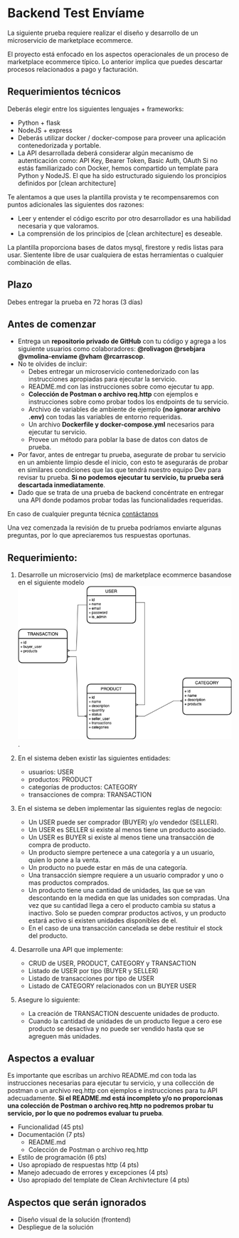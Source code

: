 # Backend Test Envíame

La siguiente prueba requiere realizar el diseño y desarrollo de un microservicio de marketplace ecommerce.

El proyecto está enfocado en los aspectos operacionales de un proceso de marketplace ecommerce típico. Lo anterior implica que puedes descartar procesos relacionados a pago y facturación.

## Requerimientos técnicos
Deberás elegir entre los siguientes lenguajes +  frameworks:
- Python + flask
- NodeJS + express
- Deberás utilizar docker / docker-compose para proveer una aplicación contenedorizada y portable.
- La API desarrollada deberá considerar algún mecanismo de autenticación como: API Key, Bearer Token, Basic Auth, OAuth
Si no estás familiarizado con Docker, hemos compartido un template para Python y NodeJS. El que ha sido estructurado siguiendo los proncipios definidos por [clean architecture]

Te alentamos a que uses la plantilla provista y te recompensaremos con puntos adicionales las siguientes dos razones: 
- Leer y entender el código escrito por otro desarrollador es una habilidad necesaria y que valoramos.
- La comprensión de los principios de [clean architecture] es deseable.

La plantilla proporciona bases de datos mysql, firestore y redis listas para usar. Sientente libre de usar cualquiera de estas herramientas o cualquier combinación de ellas.

## Plazo
Debes entregar la prueba en 72 horas (3 días)

## Antes de comenzar

- Entrega un **repositorio privado de GitHub** con tu código y agrega a los siguiente usuarios como colaboradores: **@rolivagon @rsebjara @vmolina-enviame @vham @rcarrascop**.
- No te olvides de incluir:
    - Debes entregar un microservicio contenedorizado con las instrucciones apropiadas para ejecutar la servicio.
    - README.md con las instrucciones sobre como ejecutar tu app.
    - **Colección de Postman o archivo req.http** con ejemplos e instrucciones sobre como probar todos los endpoints de tu servicio.
    - Archivo de variables de ambiente de ejemplo **(no ignorar archivo .env)** con todas las variables de entorno requeridas.
    - Un archivo **Dockerfile y docker-compose.yml** necesarios para ejecutar tu servicio.
    - Provee un método para poblar la base de datos con datos de prueba.
- Por favor, antes de entregar tu prueba, asegurate de probar tu servicio en un ambiente limpio desde el inicio, con esto te asegurarás de probar en similares condiciones que las que tendrá nuestro equipo Dev para revisar tu prueba. **Si no podemos ejecutar tu servicio, tu prueba será descartada inmediatamente**.
- Dado que se trata de una prueba de backend concéntrate en entregar una API donde podamos probar todas las funcionalidades requeridas.

En caso de cualquier pregunta técnica [contáctanos](mailto:tech-test@enviame.io)

Una vez comenzada la revisión de tu prueba podríamos enviarte algunas preguntas, por lo que apreciaremos tus respuestas oportunas.

## Requerimiento:
1. Desarrolle un microservicio (ms) de marketplace ecommerce basandose en el siguiente modelo ![image](backend%20test%20model.drawio.png).
2. En el sistema deben existir las siguientes entidades:
    - usuarios: USER
    - productos: PRODUCT
    - categorías de productos: CATEGORY
    - transacciones de compra: TRANSACTION
3. En el sistema se deben implementar las siguientes reglas de negocio:    
    - Un USER puede ser comprador (BUYER) y/o vendedor (SELLER).
    - Un USER es SELLER si existe al menos tiene un producto asociado.
    - Un USER es BUYER si existe al menos tiene una transacción de compra de producto.
    - Un producto siempre pertenece a una categoría y a un usuario, quien lo pone a la venta.
    - Un producto no puede estar en más de una categoría.
    - Una transacción siempre requiere a un usuario comprador y uno o mas productos comprados.
    - Un producto tiene una cantidad de unidades, las que se van descontando en la medida en que las unidades son compradas. Una vez que su cantidad llega a cero el producto cambia su status a inactivo. Solo se pueden comprar productos activos, y un producto estará activo si existen unidades disponibles de el.
    - En el caso de una transacción cancelada se debe restituir el stock del producto. 

4. Desarrolle una API que implemente:
    - CRUD de USER, PRODUCT, CATEGORY y TRANSACTION
    - Listado de USER por tipo (BUYER y SELLER)
    - Listado de transacciones por tipo de USER
    - Listado de CATEGORY relacionados con un BUYER USER

5. Asegure lo siguiente:
    - La creación de TRANSACTION descuente unidades de producto.
    - Cuando la cantidad de unidades de un producto llegue a cero ese producto se desactiva y no puede ser vendido hasta que se agreguen más unidades.


## Aspectos a evaluar

Es importante que escribas un archivo README.md con toda las instrucciones necesarias para ejecutar tu servicio, y una collección de postman o un archivo req.http con ejemplos e instrucciones para tu API adecuadamente. 
**Si el README.md está incompleto y/o no proporcionas una colección de Postman o archivo req.http no podremos probar tu servicio, por lo que no podremos evaluar tu prueba**.

- Funcionalidad (45 pts)
- Documentación (7 pts)
    - README.md 
    - Colección de Postman o archivo req.http
- Estilo de programación (6 pts)
- Uso apropiado de respuestas http (4 pts)
- Manejo adecuado de errores y excepciones (4 pts)
- Uso apropiado del template de Clean Archivtecture (4 pts)

## Aspectos que serán ignorados

- Diseño visual de la solución (frontend)
- Despliegue de la solución

